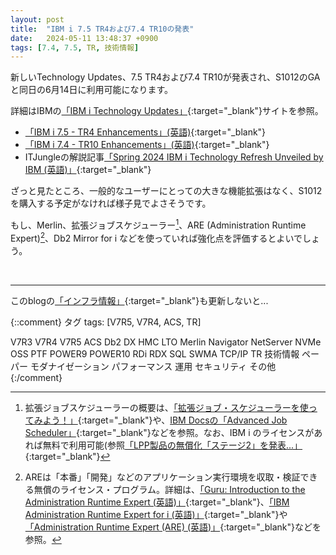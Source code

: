 ```yaml
---
layout: post
title:  "IBM i 7.5 TR4および7.4 TR10の発表"
date:   2024-05-11 13:48:37 +0900
tags: [7.4, 7.5, TR, 技術情報]
---
```

新しいTechnology Updates、7.5 TR4および7.4 TR10が発表され、S1012のGAと同日の6月14日に利用可能になります。

詳細はIBMの[「IBM i Technology Updates」](https://www.ibm.com/support/pages/ibm-i-technology-updates){:target="_blank"}サイトを参照。
- [「IBM i 7.5 - TR4 Enhancements」(英語)](https://www.ibm.com/support/pages/ibm-i-75-tr4-enhancements){:target="_blank"}
- [「IBM i 7.4 - TR10 Enhancements」(英語)](https://www.ibm.com/support/pages/ibm-i-74-tr10-enhancements){:target="_blank"}
- ITJungleの解説記事[「Spring 2024 IBM i Technology Refresh Unveiled by IBM (英語)」](https://www.itjungle.com/2024/05/08/spring-2024-ibm-i-technology-refresh-unveiled-by-ibm/){:target="_blank"}

ざっと見たところ、一般的なユーザーにとっての大きな機能拡張はなく、S1012を購入する予定がなければ様子見でよさそうです。

もし、Merlin、拡張ジョブスケジューラー[^1]、ARE (Administration Runtime Expert)[^2]、Db2 Mirror for i などを使っていれば強化点を評価するとよいでしょう。

<br>
<hr>

このblogの[「インフラ情報」](/Infra/){:target="_blank"}も更新しないと...

<p></p>

[^1]: 拡張ジョブスケジューラーの概要は、[「拡張ジョブ・スケジューラーを使ってみよう！」](chrome-extension://efaidnbmnnnibpcajpcglclefindmkaj/https://www.jbcc.co.jp/products/files/ibmpowercolumn_202312.pdf){:target="_blank"}や、[IBM Docsの「Advanced Job Scheduler」](https://www.ibm.com/docs/ja/i/7.5?topic=scheduling-advanced-job-scheduler){:target="_blank"}などを参照。なお、IBM i のライセンスがあれば無料で利用可能(参照[「LPP製品の無償化「ステージ2」を発表...」](https://www.imagazine.co.jp/ibmi75-tr3-005/){:target="_blank"}

[^2]: AREは「本番」「開発」などのアプリケーション実行環境を収取・検証できる無償のライセンス・プログラム。詳細は、[「Guru: Introduction to the Administration Runtime Expert (英語)」](https://www.itjungle.com/2020/06/01/guru-introduction-to-the-administration-runtime-expert/){:target="_blank"}、[「IBM Administration Runtime Expert for i (英語)」](https://www.ibm.com/support/pages/ibm-administration-runtime-expert-i){:target="_blank"}や[「Administration Runtime Expert (ARE) (英語)」](https://www.ibm.com/support/pages/administration-runtime-expert-are){:target="_blank"}などを参照。


{::comment}
タグ
tags: [V7R5, V7R4, ACS, TR]

V7R3
V7R4
V7R5
ACS
Db2
DX
HMC
LTO
Merlin
Navigator
NetServer
NVMe
OSS
PTF
POWER9
POWER10
RDi
RDX
SQL
SWMA
TCP/IP
TR
技術情報
ペーパー
モダナイゼーション
パフォーマンス
運用
セキュリティ
その他
{:/comment}

